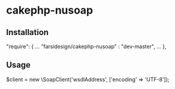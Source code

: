 # cakephp-nusoap


Installation
------------
"require": {
    ...
    "farsidesign/cakephp-nusoap" : "dev-master",
    ...
},

Usage
-----
$client = new \SoapClient('wsdlAddress', ['encoding' => 'UTF-8']);

